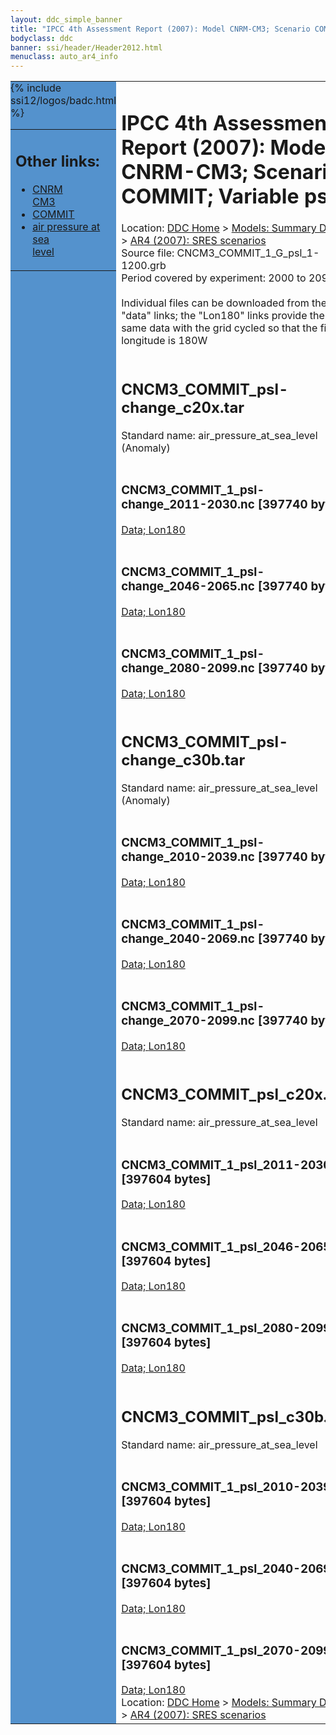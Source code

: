 ```yaml
---
layout: ddc_simple_banner
title: "IPCC 4th Assessment Report (2007): Model CNRM-CM3; Scenario COMMIT; Variable psl"
bodyclass: ddc
banner: ssi/header/Header2012.html
menuclass: auto_ar4_info
---
```



<table width="100%" border="0" cellspacing="0" cellpadding="0" style="border-collapse: collapse;">
<tr style="margin:0;padding:0;border:0;">
<td style="margin:0;padding:0;border:0;height:1pt;width:150pt;background:#5492CD;" valign="top" >

<div id="lh-col2" class="auto_ar4_info">
<table class="menumain" bgcolor="#5492CD" cellspacing="0" width="100%" border="0">
<tr><td>
<h2> Other links:</h2>
<ul>
<li><a href="/auto/ar4/model-CNRM-CM3.html">CNRM<br/>CM3</a></li>
<li><a href="/auto/ar4/scenario-COMMIT.html">COMMIT</a></li>
<li><a href="/auto/ar4/var-air_pressure_at_sea_level.html">air pressure at sea<br/> level</a></li>
</ul>
</td></tr>
{% include ssi12/logos/badc.html %}
</table>
</div>
</td>
<td><h1>IPCC 4th Assessment Report (2007): Model CNRM-CM3; Scenario COMMIT; Variable psl</h1>

<!-- Breadcrumb1 -->
<div id="breadcrumb1" align="left">
Location: <a href="/index.html">DDC Home</a> > <a href="/sim/gcm_clim/">Models: Summary Data</a>
> <a href="/sim/gcm_clim/SRES_AR4/index.html">AR4 (2007): SRES scenarios</a>
</div>
<!-- End of Breadcrumb1 -->Source file: CNCM3_COMMIT_1_G_psl_1-1200.grb
<br/>
Period covered by experiment: 2000 to 2099<br/>
<br/>Individual files can be downloaded from the "data" links; the "Lon180" links provide the same data
         with the grid cycled so that the first longitude is 180W<br/>
<br/><h2>CNCM3_COMMIT_psl-change_c20x.tar</h2>
Standard name: air_pressure_at_sea_level (Anomaly)<br>
<br/><h3>CNCM3_COMMIT_1_psl-change_2011-2030.nc [397740 bytes]</h3>
<a href="/cgi-bin/downl/ar4_nc/psl/CNCM3_COMMIT_1_psl-change_2011-2030.nc">Data; </a><a href="/cgi-bin/downl/ar4_nc/psl/CNCM3_COMMIT_1_psl-change_2011-2030.cyto180.nc"> Lon180</a><br/>
<br/><h3>CNCM3_COMMIT_1_psl-change_2046-2065.nc [397740 bytes]</h3>
<a href="/cgi-bin/downl/ar4_nc/psl/CNCM3_COMMIT_1_psl-change_2046-2065.nc">Data; </a><a href="/cgi-bin/downl/ar4_nc/psl/CNCM3_COMMIT_1_psl-change_2046-2065.cyto180.nc"> Lon180</a><br/>
<br/><h3>CNCM3_COMMIT_1_psl-change_2080-2099.nc [397740 bytes]</h3>
<a href="/cgi-bin/downl/ar4_nc/psl/CNCM3_COMMIT_1_psl-change_2080-2099.nc">Data; </a><a href="/cgi-bin/downl/ar4_nc/psl/CNCM3_COMMIT_1_psl-change_2080-2099.cyto180.nc"> Lon180</a><br/>
<br/><h2>CNCM3_COMMIT_psl-change_c30b.tar</h2>
Standard name: air_pressure_at_sea_level (Anomaly)<br>
<br/><h3>CNCM3_COMMIT_1_psl-change_2010-2039.nc [397740 bytes]</h3>
<a href="/cgi-bin/downl/ar4_nc/psl/CNCM3_COMMIT_1_psl-change_2010-2039.nc">Data; </a><a href="/cgi-bin/downl/ar4_nc/psl/CNCM3_COMMIT_1_psl-change_2010-2039.cyto180.nc"> Lon180</a><br/>
<br/><h3>CNCM3_COMMIT_1_psl-change_2040-2069.nc [397740 bytes]</h3>
<a href="/cgi-bin/downl/ar4_nc/psl/CNCM3_COMMIT_1_psl-change_2040-2069.nc">Data; </a><a href="/cgi-bin/downl/ar4_nc/psl/CNCM3_COMMIT_1_psl-change_2040-2069.cyto180.nc"> Lon180</a><br/>
<br/><h3>CNCM3_COMMIT_1_psl-change_2070-2099.nc [397740 bytes]</h3>
<a href="/cgi-bin/downl/ar4_nc/psl/CNCM3_COMMIT_1_psl-change_2070-2099.nc">Data; </a><a href="/cgi-bin/downl/ar4_nc/psl/CNCM3_COMMIT_1_psl-change_2070-2099.cyto180.nc"> Lon180</a><br/>
<br/><h2>CNCM3_COMMIT_psl_c20x.tar</h2>
Standard name: air_pressure_at_sea_level<br>
<br/><h3>CNCM3_COMMIT_1_psl_2011-2030.nc [397604 bytes]</h3>
<a href="/cgi-bin/downl/ar4_nc/psl/CNCM3_COMMIT_1_psl_2011-2030.nc">Data; </a><a href="/cgi-bin/downl/ar4_nc/psl/CNCM3_COMMIT_1_psl_2011-2030.cyto180.nc"> Lon180</a><br/>
<br/><h3>CNCM3_COMMIT_1_psl_2046-2065.nc [397604 bytes]</h3>
<a href="/cgi-bin/downl/ar4_nc/psl/CNCM3_COMMIT_1_psl_2046-2065.nc">Data; </a><a href="/cgi-bin/downl/ar4_nc/psl/CNCM3_COMMIT_1_psl_2046-2065.cyto180.nc"> Lon180</a><br/>
<br/><h3>CNCM3_COMMIT_1_psl_2080-2099.nc [397604 bytes]</h3>
<a href="/cgi-bin/downl/ar4_nc/psl/CNCM3_COMMIT_1_psl_2080-2099.nc">Data; </a><a href="/cgi-bin/downl/ar4_nc/psl/CNCM3_COMMIT_1_psl_2080-2099.cyto180.nc"> Lon180</a><br/>
<br/><h2>CNCM3_COMMIT_psl_c30b.tar</h2>
Standard name: air_pressure_at_sea_level<br>
<br/><h3>CNCM3_COMMIT_1_psl_2010-2039.nc [397604 bytes]</h3>
<a href="/cgi-bin/downl/ar4_nc/psl/CNCM3_COMMIT_1_psl_2010-2039.nc">Data; </a><a href="/cgi-bin/downl/ar4_nc/psl/CNCM3_COMMIT_1_psl_2010-2039.cyto180.nc"> Lon180</a><br/>
<br/><h3>CNCM3_COMMIT_1_psl_2040-2069.nc [397604 bytes]</h3>
<a href="/cgi-bin/downl/ar4_nc/psl/CNCM3_COMMIT_1_psl_2040-2069.nc">Data; </a><a href="/cgi-bin/downl/ar4_nc/psl/CNCM3_COMMIT_1_psl_2040-2069.cyto180.nc"> Lon180</a><br/>
<br/><h3>CNCM3_COMMIT_1_psl_2070-2099.nc [397604 bytes]</h3>
<a href="/cgi-bin/downl/ar4_nc/psl/CNCM3_COMMIT_1_psl_2070-2099.nc">Data; </a><a href="/cgi-bin/downl/ar4_nc/psl/CNCM3_COMMIT_1_psl_2070-2099.cyto180.nc"> Lon180</a><br/>
<!-- Breadcrumb2 -->
<div id="breadcrumb2" align="left">
Location: <a href="/index.html">DDC Home</a> > <a href="/sim/gcm_clim/">Models: Summary Data</a>
> <a href="/sim/gcm_clim/SRES_AR4/index.html">AR4 (2007): SRES scenarios</a>
</div>
<!-- End of Breadcrumb2 --></td></tr></table>
